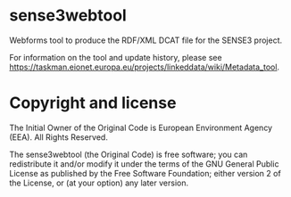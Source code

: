 sense3webtool
=============

Webforms tool to produce the RDF/XML DCAT file for the SENSE3 project.

For information on the tool and update history, please see https://taskman.eionet.europa.eu/projects/linkeddata/wiki/Metadata_tool.

Copyright and license
=====================
The Initial Owner of the Original Code is European Environment Agency (EEA).
All Rights Reserved.

The sense3webtool (the Original Code) is free software;
you can redistribute it and/or modify it under the terms of the GNU
General Public License as published by the Free Software Foundation;
either version 2 of the License, or (at your option) any later
version.